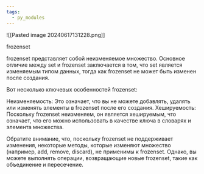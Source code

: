 ```yaml
---
tags:
  - py_modules
---
```

![[Pasted image 20240617131228.png]]

frozenset

frozenset представляет собой неизменяемое множество. Основное отличие между set и frozenset заключается в том, что set является изменяемым типом данных, тогда как frozenset не может быть изменен после создания.

Вот несколько ключевых особенностей frozenset:

Неизменяемость: Это означает, что вы не можете добавлять, удалять или изменять элементы в frozenset после его создания.
Хешируемость: Поскольку frozenset неизменяем, он является хешируемым, что означает, что его можно использовать в качестве ключа в словарях и элемента множества.

Обратите внимание, что, поскольку frozenset не поддерживает изменения, некоторые методы, которые изменяют множество (например, add, remove, discard), не применимы к frozenset. Однако, вы можете выполнять операции, возвращающие новые frozenset, такие как объединение и пересечение.